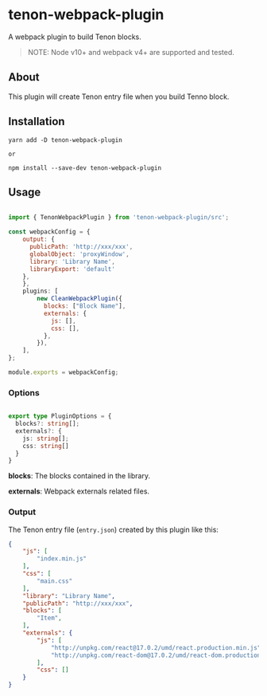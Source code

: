 # tenon-webpack-plugin


A webpack plugin to build Tenon blocks.

> NOTE: Node v10+ and webpack v4+ are supported and tested.

## About

This plugin will create Tenon entry file when you build Tenno block.

## Installation

```
yarn add -D tenon-webpack-plugin

or

npm install --save-dev tenon-webpack-plugin
```

## Usage

```javascript

import { TenonWebpackPlugin } from 'tenon-webpack-plugin/src';

const webpackConfig = {
    output: {
      publicPath: 'http://xxx/xxx',
      globalObject: 'proxyWindow',
      library: 'Library Name',
      libraryExport: 'default'
    },
    },
    plugins: [
        new CleanWebpackPlugin({
          blocks: ["Block Name"],
          externals: {
            js: [],
            css: [],
          },
        }),
    ],
};

module.exports = webpackConfig;

```

### Options

```typescript

export type PluginOptions = {
  blocks?: string[];
  externals?: {
    js: string[];
    css: string[]
  }
}

```

**blocks**: The blocks contained in the library.

**externals**: Webpack externals related files.


### Output

The Tenon entry file (`entry.json`) created by this plugin like this:

```json
{
    "js": [
        "index.min.js"
    ],
    "css": [
        "main.css"
    ],
    "library": "Library Name",
    "publicPath": "http://xxx/xxx",
    "blocks": [
        "Item",
    ],
    "externals": {
        "js": [
            "http://unpkg.com/react@17.0.2/umd/react.production.min.js",
            "http://unpkg.com/react-dom@17.0.2/umd/react-dom.production.min.js",
        ],
        "css": []
    }
}
```


